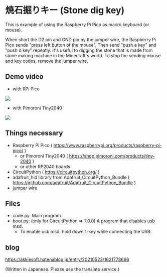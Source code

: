 # 焼石掘りキー (Stone dig key)

This is example of using the Raspberry Pi Pico as macro keyboard (or mouse).

When short the D2 pin and GND pin by the jumper wire, the Raspberry Pi Pico sends "press left button of the mouse". Then send "push a key" and "push d key" repeatly. It's useful to digging the stone that is made from stone making machine in the Minecraft's world. To stop the sending mouse and key codes, remove the jumper wire.

## Demo video

* with RPi Pico

[![](https://img.youtube.com/vi/kF1bkdniwUo/0.jpg)](https://www.youtube.com/watch?v=kF1bkdniwUo)

* with Pimoroni Tiny2040

[![](https://img.youtube.com/vi/P5iPPrDTLQ8/0.jpg)](https://www.youtube.com/watch?v=P5iPPrDTLQ8)

## Things necessary

* Raspberry Pi Pico ( https://www.raspberrypi.org/products/raspberry-pi-pico/ )
    * or Pimoroni Tiny2040 ( https://shop.pimoroni.com/products/tiny-2040 )
    * or other RP2040 boards
* CircuitPython ( https://circuitpython.org/ )
* adafruit_hid library from Adafruit_CircuitPython_Bundle ( https://github.com/adafruit/Adafruit_CircuitPython_Bundle )
* jumper wire

## Files

* code.py: Main program
* boot.py: (only for CircuitPython => 7.0.0) A program that disables usb msd.
    *  To enable usb msd, hold down 1-key while connecting the USB.

## blog

https://akkiesoft.hatenablog.jp/entry/20210523/1621778666

(Written in Japanese. Please use the translate service.)